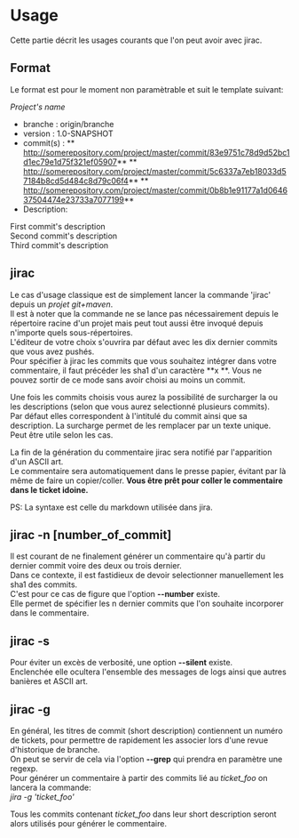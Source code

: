 # Usage
 Cette partie décrit les usages courants que l'on peut avoir avec jirac.

## Format
Le format est pour le moment non paramètrable et suit le template suivant: 

*Project's name*
* branche   : origin/branche
* version   : 1.0-SNAPSHOT
* commit(s) :
** http://somerepository.com/project/master/commit/83e9751c78d9d52bc1d1ec79e1d75f321ef05907**
** http://somerepository.com/project/master/commit/5c6337a7eb18033d57184b8cd5d484c8d79c06f4**
** http://somerepository.com/project/master/commit/0b8b1e91177a1d064637504474e23733a7077199**
* Description: 

First commit's description  
Second commit's description  
Third commit's description  


## jirac
Le cas d'usage classique est de simplement lancer la commande 'jirac' depuis un *projet git+maven*.  
Il est à noter que la commande ne se lance pas nécessairement depuis le répertoire racine d'un projet mais peut tout aussi être invoqué depuis 
n'importe quels sous-répertoires.  
L'éditeur de votre choix s'ouvrira par défaut avec les dix dernier commits que vous avez pushés.  
Pour spécifier à jirac les commits que vous souhaitez intégrer dans votre commentaire, il faut précéder les sha1 d'un caractère **x **.
Vous ne pouvez sortir de ce mode sans avoir choisi au moins un commit.  

Une fois les commits choisis vous aurez la possibilité de surcharger la ou les descriptions (selon que vous aurez selectionné plusieurs commits).  
Par défaut elles correspondent à l'intitulé du commit ainsi que sa description.
La surcharge permet de les remplacer par un texte unique.  
Peut être utile selon les cas.

La fin de la génération du commentaire jirac sera notifié par l'apparition d'un ASCII art.  
Le commentaire sera automatiquement dans le presse papier, évitant par là même de faire un copier/coller.
**Vous être prêt pour coller le commentaire dans le ticket idoine.**

PS: La syntaxe est celle du markdown utilisée dans jira.

## jirac -n [number_of_commit]
Il est courant de ne finalement générer un commentaire qu'à partir du dernier commit voire des deux ou trois dernier.  
Dans ce contexte, il est fastidieux de devoir selectionner manuellement les sha1 des commits.  
C'est pour ce cas de figure que l'option **--number** existe.  
Elle permet de spécifier les n dernier commits que l'on souhaite incorporer dans le commentaire.


## jirac -s
Pour éviter un excès de verbosité, une option **--silent** existe.   
Enclenchée elle ocultera l'ensemble des messages de logs ainsi que autres banières et ASCII art.

## jirac -g
En général, les titres de commit (short description) contiennent un numéro de tickets, pour permettre de rapidement les associer lors d'une revue d'historique de branche.   
On peut se servir de cela via l'option **--grep** qui prendra en paramètre une regexp.  
Pour générer un commentaire à partir des commits lié au *ticket_foo* on lancera la commande:   
*jira -g 'ticket_foo'*

Tous les commits contenant *ticket_foo* dans leur short description seront alors utilisés pour générer le commentaire.

